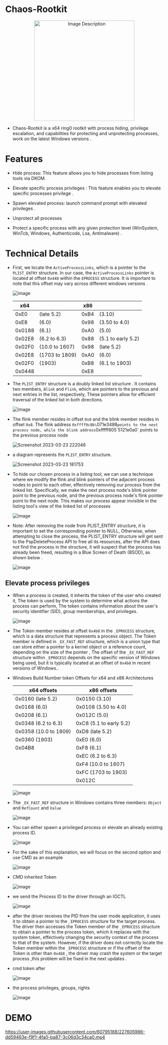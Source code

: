 # Chaos-Rootkit

<p align="center">
  <img src="https://user-images.githubusercontent.com/60795188/227610457-51555f6e-885c-47fd-8a04-ab2351035a2b.png" alt="Image Description" width="320">
</p>



  * Chaos-Rootkit is a x64 ring0 rootkit with process hiding, privilege escalation, and capabilities for protecting and unprotecting processes, work on the latest Windows versions .

# Features

* Hide process: This feature allows you to hide processes from listing tools via DKOM.

* Elevate specific process privileges : This feature enables you to elevate specific processes privilege .

* Spawn elevated process: launch command prompt with elevated privileges .

* Unprotect all processes

* Protect a specific process with any given protection level (WinSystem, WinTcb, Windows, Authenticode, Lsa, Antimalware) .


# Technical Details

* First, we locate the `ActiveProcessLinks`, which is a pointer to the `PLIST_ENTRY` structure. In our case, the `ActiveProcessLinks` pointer is located at offset `0x448` within the `EPROCESS` structure. It is important to note that this offset may vary across different windows versions .

  ![image](https://user-images.githubusercontent.com/60795188/227363440-488dcf7d-d513-4563-8651-e44c50794881.png)
  
  | x64     |               | x86     |                     |         
  | ---     | ---           | ---     | ---                 |
  | 0xE0    | (late 5.2)    | 0xB4    | (3.10)              |
  | 0xE8    | (6.0)         | 0x98    | (3.50 to 4.0)       |
  | 0x0188  | (6.1)         | 0xA0    | (5.0)               |
  | 0x02E8  | (6.2 to 6.3)  | 0x88    | (5.1 to early 5.2)  |
  | 0x02F0  | (10.0 to 1607)| 0x98    | (late 5.2)          |
  | 0x02E8  | (1703 to 1809)| 0xA0    | (6.0)               |
  | 0x02F0  | (1903)        | 0xB8    | (6.1 to 1903)       |
  | 0x0448  | | 0xE8        |         |

* The `PLIST_ENTRY` structure is a doubly linked list structure . It contains two members, `Blink` and `Flink`, which are pointers to the previous and next entries in the list, respectively, These pointers allow for efficient traversal of the linked list in both directions.

  ![image](https://user-images.githubusercontent.com/60795188/227370531-b1a90f9a-4fe7-4f57-8787-e1da1543e1b7.png)
 
* The flink member resides in offset `0x0` and the blink member resides in offset `0x8`. The flink address `0xffff9c8b\`071e3488` points to the next process node, while the blink address `0xfffff805\`5121e0a0` points to the previous process node

  ![Screenshot 2023-03-23 222046](https://user-images.githubusercontent.com/60795188/227380821-92717306-66ee-40a0-8831-1cfc1a819eda.png)

* a diagram represents the `PLIST_ENTRY` structure.

  ![Screenshot 2023-03-23 181753](https://user-images.githubusercontent.com/60795188/227361450-d35e0fbb-cfbd-4fbf-bfd6-cef3373ab07a.png)
  
* To hide our chosen process in a listing tool, we can use a technique where we modify the flink and blink pointers of the adjacent process nodes to point to each other, effectively removing our process from the linked list. Specifically, we make the next process node's blink pointer point to the previous node, and the previous process node's flink pointer point to the next node. This makes our process appear invisible in the listing tool's view of the linked list of processes

  ![image](https://user-images.githubusercontent.com/60795188/227380533-0e80298c-0800-485a-8797-1cc7a0efb757.png)

* Note: After removing the node from PLIST_ENTRY structure, it is important to set the corresponding pointer to NULL, Otherwise, when attempting to close the process, the PLIST_ENTRY structure will get sent to the PspDeleteProcess API to free all its resources, after the API does not find the process in the structure, it will suspect that the process has already been freed, resulting in a Blue Screen of Death (BSOD), as shown below  .

  ![image](https://user-images.githubusercontent.com/60795188/228383831-f1a4940a-4ebb-4478-b964-ec54d4eab8e7.png)


## Elevate process privileges

* When a process is created, it inherits the token of the user who created it, The token is used by the system to determine what actions the process can perform, The token contains information about the user's security identifier (SID), group memberships, and privileges.

  ![image](https://user-images.githubusercontent.com/60795188/226148214-1d63149a-e2e6-4938-9067-30df7939c9db.png)
  
* The Token member resides at offset `0x4b8` in the `_EPROCESS` structure, which is a data structure that represents a process object. The Token member is defined in  `_EX_FAST_REF` structure, which is a union type that can store either a pointer to a kernel object or a reference count, depending on the size of the pointer , The offset of the `_EX_FAST_REF` structure within `_EPROCESS` depends on the specific version of Windows being used, but it is typically located at an offset of `0x4b8` in recent versions of Windows..

* Windows Build Number token Offsets for x64 and x86 Architectures

  | x64 offsets    | x86 offsets        |
  | --------------| ------------------ |
  | 0x0160 (late 5.2) | 0x0150 (3.10)      |
  | 0x0168 (6.0)  | 0x0108 (3.50 to 4.0) |
  | 0x0208 (6.1)  | 0x012C (5.0)        |
  | 0x0348 (6.2 to 6.3) | 0xC8 (5.1 to early 5.2) |
  | 0x0358 (10.0 to 1809) | 0xD8 (late 5.2) |
  | 0x0360 (1903) | 0xE0 (6.0)          |
  | 0x04B8        | 0xF8 (6.1)          |
  |               | 0xEC (6.2 to 6.3)   |
  |               | 0xF4 (10.0 to 1607) |
  |               | 0xFC (1703 to 1903) |
  |               | 0x012C              |


    ![image](https://user-images.githubusercontent.com/60795188/226148257-b679202e-2371-4bda-98ea-689107221075.png)
  
* The `_EX_FAST_REF` structure in Windows contains three members: `Object` and `RefCount` and `Value`

  ![image](https://user-images.githubusercontent.com/60795188/226148720-8807b491-591c-479c-981f-734c1e868981.png)

* You can either spawn a privileged process or elevate an already existing process ID. 

  ![image](https://user-images.githubusercontent.com/60795188/226211454-7266638a-8cce-4417-a139-d3490d1fb68e.png) 

* For the sake of this explanation, we will focus on the second option and use CMD as an example

  ![image](https://user-images.githubusercontent.com/60795188/226149275-cfd76437-dda3-4964-9a54-43fa20247b3e.png)
  
* CMD inherited Token

  ![image](https://user-images.githubusercontent.com/60795188/226149373-2bf16ae9-e67f-4150-86b3-8376b0eb8428.png)
  
* we send the Process ID to the driver through an IOCTL 

  ![image](https://user-images.githubusercontent.com/60795188/226196873-f5cd9ab4-5c71-4d05-a0d4-4ae80a8dd809.png)

* after the driver receives the PID from the user mode application, it uses it to obtain a pointer to the `_EPROCESS` structure for the target process. The driver then accesses the Token member of the `_EPROCESS` structure to obtain a pointer to the process token, which it replaces with the system token, effectively changing the security context of the process to that of the system. However, if the driver does not correctly locate the Token member within the `_EPROCESS` structure or if the offset of the Token is other than `0x4b8` , the driver may crash the system or the target process ,this problem will be fixed in the next updates .

 
* cmd token after
 
  ![image](https://user-images.githubusercontent.com/60795188/227381408-58e9cc54-95ac-4ec5-8d9c-5de6c28f7062.png)

* the process privileges, groups, rights 
  
  ![image](https://user-images.githubusercontent.com/60795188/226149800-e80ea9d8-5f69-4425-ad0e-a4a65cd946d9.png)

# DEMO



  https://user-images.githubusercontent.com/60795188/227605986-dd59463e-f9f1-4fa0-ba87-3c06d3c34ca0.mp4


